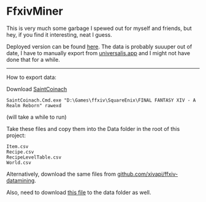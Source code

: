 FfxivMiner
===

This is very much some garbage I spewed out for myself and friends, but hey, if you find it interesting, neat I guess.

Deployed version can be found [here](https://khyperia.com/ffxivminer/). The data is probably suuuper out of date, I have to manually export from [universalis.app](https://universalis.app/) and I might not have done that for a while.

---

How to export data:

Download [SaintCoinach](https://github.com/xivapi/SaintCoinach/releases)

    SaintCoinach.Cmd.exe "D:\Games\ffxiv\SquareEnix\FINAL FANTASY XIV - A Realm Reborn" rawexd

(will take a while to run)

Take these files and copy them into the Data folder in the root of this project:

    Item.csv
    Recipe.csv
    RecipeLevelTable.csv
    World.csv

Alternatively, download the same files from [github.com/xivapi/ffxiv-datamining](https://github.com/xivapi/ffxiv-datamining).

Also, need to download [this file](https://raw.githubusercontent.com/ffxiv-teamcraft/ffxiv-teamcraft/master/apps/client/src/assets/data/nodes.json) to the data folder as well.